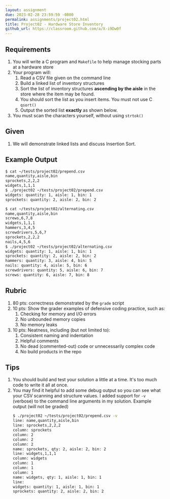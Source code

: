 ```yaml
---
layout: assignment
due: 2023-02-28 23:59:59 -0800
permalink: assignments/project02.html
title: Project02 - Hardware Store Inventory
github_url: https://classroom.github.com/a/X-i9Dw0f
---
```


## Requirements
1. You will write a C program and `Makefile` to help manage stocking parts at a hardware store
1. Your program will:
    1. Read a CSV file given on the command line
    1. Build a linked list of inventory structures
    1. Sort the list of inventory structures **ascending by the aisle** in the store where the item may be found.
    1. You should sort the list as you insert items. You must not use C `qsort()`
    1. Output the sorted list **exactly** as shown below.
1. You must scan the characters yourself, without using `strtok()`

## Given
1. We will demonstrate linked lists and discuss Insertion Sort.

## Example Output
```sh
$ cat ~/tests/project02/prepend.csv
name,quantity,aisle,bin
sprockets,2,2,2
widgets,1,1,1
$ ./project02 ~/tests/project02/prepend.csv
widgets: quantity: 1, aisle: 1, bin: 1
sprockets: quantity: 2, aisle: 2, bin: 2

$ cat ~/tests/project02/alternating.csv
name,quantity,aisle,bin
screws,6,7,8
widgets,1,1,1
hammers,3,4,5
screwdrivers,5,6,7
sprockets,2,2,2
nails,4,5,6
$ ./project02 ~/tests/project02/alternating.csv
widgets: quantity: 1, aisle: 1, bin: 1
sprockets: quantity: 2, aisle: 2, bin: 2
hammers: quantity: 3, aisle: 4, bin: 5
nails: quantity: 4, aisle: 5, bin: 6
screwdrivers: quantity: 5, aisle: 6, bin: 7
screws: quantity: 6, aisle: 7, bin: 8
```

## Rubric
1. 80 pts: correctness demonstrated by the `grade` script
1. 10 pts: Show the grader examples of defensive coding practice, such as:
    1. Checking for memory and I/O errors
    1. No unbounded memory copies
    1. No memory leaks
1. 10 pts: Neatness, including (but not limited to):
    1. Consistent naming and indentation
    1. Helpful comments
    1. No dead (commented-out) code or unnecessarily complex code
    1. No build products in the repo

## Tips
1. You should build and test your solution a little at a time. It's too much code to write it all at once.
1. You may find it helpful to add some debug output so you can see what your CSV scanning and structure values. I added support for `-v` (verbose) to the command line arguments in my solution. Example output (will not be graded)
    ```sh
    $ ./project02 ~/tests/project02/prepend.csv -v
    line: name,quantity,aisle,bin
    line: sprockets,2,2,2
    column: sprockets
    column: 2
    column: 2
    column: 2
    name: sprockets, qty: 2, aisle: 2, bin: 2
    line: widgets,1,1,1
    column: widgets
    column: 1
    column: 1
    column: 1
    name: widgets, qty: 1, aisle: 1, bin: 1
    line:
    widgets: quantity: 1, aisle: 1, bin: 1
    sprockets: quantity: 2, aisle: 2, bin: 2
    ```
